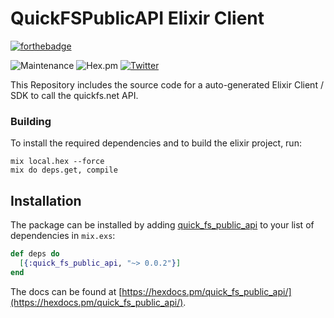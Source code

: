 # QuickFSPublicAPI Elixir Client

[![forthebadge](https://forthebadge.com/images/badges/made-with-elixir.svg)](https://forthebadge.com)

![Maintenance](https://github.com/nrrso/ex_quickfs) ![Hex.pm](https://hex.pm/packages/quick_fs_public_api) [![Twitter](https://img.shields.io/twitter/url?style=social&url=https%3A%2F%2Fgithub.com%2Fnrrso%2Fex_quickfs)](https://twitter.com/intent/tweet?text=Wow:&url=https%3A%2F%2Fgithub.com%2Fnrrso%2Fex_quickfs)

This Repository includes the source code for a auto-generated Elixir Client / SDK to call the quickfs.net API.

### Building

To install the required dependencies and to build the elixir project, run:
```
mix local.hex --force
mix do deps.get, compile
```

## Installation

The package can be installed by adding [quick_fs_public_api](https://hex.pm/packages/quick_fs_public_api) to your list of dependencies in `mix.exs`:

```elixir
def deps do
  [{:quick_fs_public_api, "~> 0.0.2"}]
end
```

The docs can be found at [https://hexdocs.pm/quick_fs_public_api/](https://hexdocs.pm/quick_fs_public_api/).
